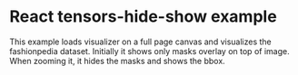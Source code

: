 # React tensors-hide-show example

This example loads visualizer on a full page canvas and visualizes the fashionpedia dataset. Initially it shows only masks overlay on top of image. When zooming it, it hides the masks and shows the bbox.
